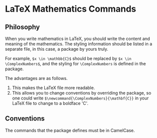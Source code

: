 # LaTeX Mathematics Commands

## Philosophy

When you write mathematics in LaTeX, you should write the content and meaning of the mathematics.
The styling information should be listed in a separate file, in this case, a package by yours truly.

For example, `$x \in \mathbb{C}$` should be replaced by `$x \in \ComplexNumbers$`, and the styling for `\ComplexNumbers` is defined in the package.

The advantages are as follows.

1. This makes the LaTeX file more readable.
2. This allows you to change conventions by overriding the package, so one could write `$\newcommand{\ComplexNumbers}{\mathbf{C}}` in your LaTeX file to change to a boldface 'C'.

## Conventions

The commands that the package defines must be in CamelCase.
